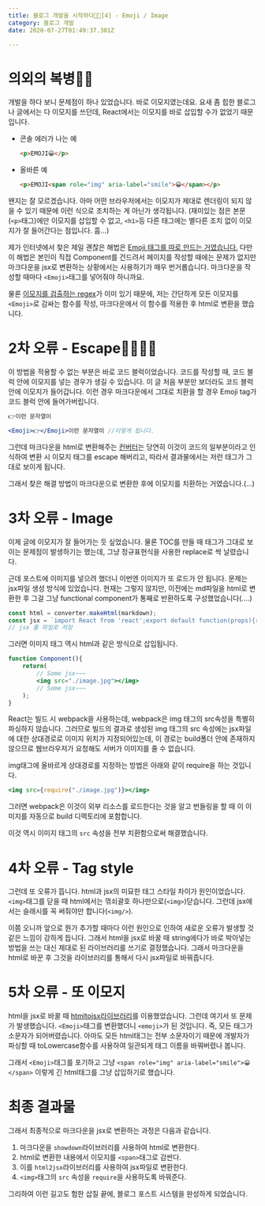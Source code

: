 ```yaml
---
title: 블로그 개발을 시작하다👨‍💻[4] - Emoji / Image
category: 블로그 개발
date: 2020-07-27T01:49:37.301Z

---
```


# 의외의 복병💂‍♂️

개발을 하다 보니 문제점이 하나 있었습니다. 바로 이모지였는데요.  요새 좀 힙한 블로그나 글에서는 다 이모지를 쓰던데, React에서는 이모지를 바로 삽입할 수가 없었기 때문입니다. 

- 콘솔 에러가 나는 예

  ```html
  <p>EMOJI😀</p>
  ```

- 올바른 예

  ```html
  <p>EMOJI<span role="img" aria-label="smile">😀</span></p>
  ```

왠지는 잘 모르겠습니다. 아마 어떤 브라우저에서는 이모지가 제대로 렌더링이 되지 않을 수 있기 때문에 이런 식으로 조치하는 게 아닌가 생각됩니다. (재미있는 점은 본문(`<p>`태그)에만 이모지를 삽입할 수 없고, `<h1>`등 다른 태그에는 별다른 조치 없이 이모지가 잘 들어간다는 점입니다. 흠...)

제가 인터넷에서 찾은 제일 괜찮은 해법은 [Emoji 태그를 따로 만드는 거였습니다.](https://medium.com/@seanmcp/%EF%B8%8F-how-to-use-emojis-in-react-d23bbf608bf7) 다만 이 해법은 본인이 직접 Component를 건드려서 페이지를 작성할 때에는 문제가 없지만 마크다운을 jsx로 변환하는 상황에서는 사용하기가 매우 번거롭습니다. 마크다운을 작성할 때마다 `<Emoji>`태그를 넣어줘야 하니까요.

물론 [이모지를 검출하는 regex](https://stackoverflow.com/questions/24840667/what-is-the-regex-to-extract-all-the-emojis-from-a-string)가 이미 있기 때문에, 저는 간단하게 모든 이모지를 `<Emoji>`로 감싸는 함수를 작성, 마크다운에서 이 함수를 적용한 후 html로 변환을 했습니다.

# 2차 오류 - Escape🏃‍♀️🏃‍♂️

이 방법을 적용할 수 없는 부분은 바로 코드 블럭이었습니다. 코드를 작성할 때, 코드 블럭 안에 이모지를 넣는 경우가 생길 수 있습니다. 이 글 처음 부분만 보더라도 코드 블럭 안에 이모지가 들어갑니다. 이런 경우 마크다운에서 그대로 치환을 할 경우 Emoji tag가 코드 블럭 안에 들어가버립니다.

```html
👉이런 문자열이
```

```jsx
<Emoji>👉</Emoji>이런 문자열이 //이렇게 됩니다.
```

그런데 마크다운을 html로 변환해주는 [컨버터](https://www.npmjs.com/package/showdown)는 당연히 이것이 코드의 일부분이라고 인식하여 변환 시 이모지 태그를 escape 해버리고, 따라서 결과물에서는 저런 태그가 그대로 보이게 됩니다.

그래서 찾은 해결 방법이 마크다운으로 변환한 후에 이모지를 치환하는 거였습니다.(...)

# 3차 오류 - Image

이제 글에 이모지가 잘 들어가는 듯 싶었습니다. 물론 TOC를 만들 때 태그가 그대로 보이는 문제점이 발생하기는 했는데, 그냥 정규표현식을 사용한 replace로 싹 날렸습니다.

근데 포스트에 이미지를 넣으려 했더니 이번엔 이미지가 또 로드가 안 됩니다. 문제는 jsx파일 생성 방식에 있었습니다. 현재는 그렇지 않지만, 이전에는 md파일을 html로 변환한 후 그걸 그냥 functional component가 통째로 반환하도록 구성했었습니다(....)

```js
const html = converter.makeHtml(markdown);
const jsx = `import React from 'react';export default function(props){return(<React.Fragment>${html}</React.Fragment>);};`;
// jsx 를 파일로 저장
```

그러면 이미지 태그 역시 html과 같은 방식으로 삽입됩니다.

```jsx
function Component(){
    return(
        // Some jsx~~~
        <img src="./image.jpg"></img>
        // Some jsx~~~
    );
}
```

 React는 빌드 시 webpack을 사용하는데, webpack은 img 태그의 src속성을 특별히 파싱하지 않습니다. 그러므로 빌드의 결과로 생성된 img 태그의 src 속성에는 jsx파일에 대한 상대경로로 이미지 위치가 지정되어있는데, 이 경로는 build폴더 안에 존재하지 않으므로 웹브라우저가 요청해도 서버가 이미지를 줄 수 없습니다.

img태그에 올바르게 상대경로를 지정하는 방법은 아래와 같이 require을 하는 것입니다.

```jsx
<img src={require("./image.jpg")}></img>
```

그러면 webpack은 이것이 외부 리소스를 로드한다는 것을 알고 번들링을 할 때 이 이미지를 자동으로 build 디렉토리에 포함합니다.

이것 역시 이미지 태그의 `src` 속성을 전부 치환함으로써 해결했습니다.

# 4차 오류 - Tag style

그런데 또 오류가 뜹니다. html과 jsx의 미묘한 태그 스타일 차이가 원인이었습니다. `<img>`태그를 닫을 때 html에서는 꺾쇠괄호 하나만으로(`<img>`)닫습니다. 그런데 jsx에서는 슬래시를 꼭 써줘야만 합니다(`<img/>`). 

이쯤 오니까 앞으로 뭔가 추가할 때마다 이런 원인으로 인하여 새로운 오류가 발생할 것 같은 느낌이 강하게 듭니다. 그래서 html을 jsx로 바꿀 때 string에다가 바로 박아넣는 방법을 쓰는 대신 제대로 된 라이브러리를 쓰기로 결정했습니다. 그래서 마크다운을 html로 바꾼 후 그것을 라이브러리를 통해서 다시 jsx파일로 바꿔줍니다.

# 5차 오류 - 또 이모지

html을 jsx로 바꿀 때 [htmltojsx라이브러리](https://www.npmjs.com/package/htmltojsx)를 이용했었습니다. 그런데 여기서 또 문제가 발생했습니다. `<Emoji>`태그를 변환했더니 `<emoji>`가 된 것입니다. 즉, 모든 태그가 소문자가 되어버렸습니다. 아마도 모든 html태그는 전부 소문자이기 때문에 개발자가 파싱할 때 toLowercase함수를 사용하여 일관되게 태그 이름을 바꿔버렸나 봅니다.

그래서 `<Emoji>`태그를 포기하고 그냥 `<span role="img" aria-label="smile">😀</span>` 이렇게 긴 html태그를 그냥 삽입하기로 했습니다.

# 최종 결과물

그래서 최종적으로 마크다운을 jsx로 변환하는 과정은 다음과 같습니다.

1. 마크다운을 `showdown`라이브러리를 사용하여 html로 변환한다.
2. html로 변환한 내용에서 이모지를 `<span>`태그로 감싼다.
3. 이를 `html2jsx`라이브러리를 사용하여 jsx파일로 변환한다.
4. `<img>`태그의 `src` 속성을 `require`을 사용하도록 바꿔준다.

그리하여 이런 길고도 험한 삽질 끝에, 블로그 포스트 시스템을 완성하게 되었습니다.